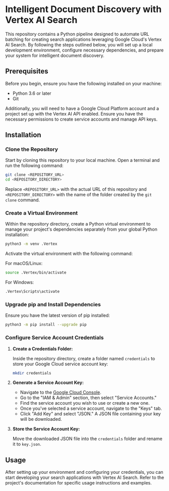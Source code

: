 # Intelligent Document Discovery with Vertex AI Search

This repository contains a Python pipeline designed to automate URL batching for creating search applications leveraging Google Cloud's Vertex AI Search. By following the steps outlined below, you will set up a local development environment, configure necessary dependencies, and prepare your system for intelligent document discovery.

## Prerequisites

Before you begin, ensure you have the following installed on your machine:

- Python 3.6 or later
- Git

Additionally, you will need to have a Google Cloud Platform account and a project set up with the Vertex AI API enabled. Ensure you have the necessary permissions to create service accounts and manage API keys.

## Installation

### Clone the Repository

Start by cloning this repository to your local machine. Open a terminal and run the following command:

```bash
git clone <REPOSITORY_URL>
cd <REPOSITORY_DIRECTORY>
```

Replace `<REPOSITORY_URL>` with the actual URL of this repository and `<REPOSITORY_DIRECTORY>` with the name of the folder created by the `git clone` command.

### Create a Virtual Environment

Within the repository directory, create a Python virtual environment to manage your project's dependencies separately from your global Python installation:

```bash
python3 -m venv .Vertex
```

Activate the virtual environment with the following command:

For macOS/Linux:

```bash
source .Vertex/bin/activate
```

For Windows:

```bash
.Vertex\Scripts\activate
```

### Upgrade pip and Install Dependencies

Ensure you have the latest version of pip installed:

```bash
python3 -m pip install --upgrade pip
```

### Configure Service Account Credentials

1. **Create a Credentials Folder:**

   Inside the repository directory, create a folder named `credentials` to store your Google Cloud service account key:

   ```bash
   mkdir credentials
   ```

2. **Generate a Service Account Key:**

   - Navigate to the [Google Cloud Console](https://console.cloud.google.com/).
   - Go to the "IAM & Admin" section, then select "Service Accounts."
   - Find the service account you wish to use or create a new one.
   - Once you've selected a service account, navigate to the "Keys" tab.
   - Click "Add Key" and select "JSON." A JSON file containing your key will be downloaded.

3. **Store the Service Account Key:**

   Move the downloaded JSON file into the `credentials` folder and rename it to `key.json`.

## Usage

After setting up your environment and configuring your credentials, you can start developing your search applications with Vertex AI Search. Refer to the project's documentation for specific usage instructions and examples.